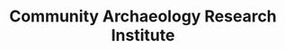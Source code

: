 ---
layout: repo
title: "Community Archaeology Research Institute"
id: 16907
permalink: repos/16907/
---